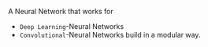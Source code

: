 
A Neural Network that works for 
- `Deep Learning`-Neural Networks
- `Convolutional`-Neural Networks
build in a modular way.
